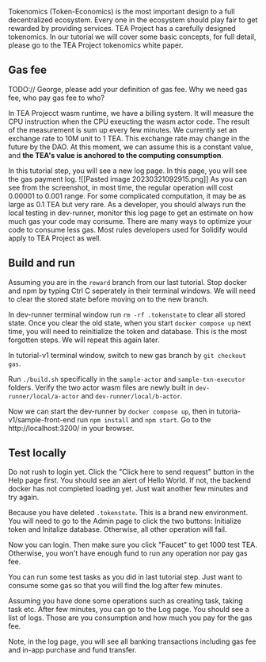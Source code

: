 
Tokenomics (Token-Economics) is the most important design to a full decentralized ecosystem. Every one in the ecosystem should play fair to get rewarded by providing services. TEA Project has a carefully designed tokenomics. In our tutorial we will cover some basic concepts, for full detail, please go to the TEA Project tokenomics white paper.

## Gas fee
 
TODO:// George, please add your definition of gas fee. Why we need gas fee, who pay gas fee to who?

In TEA Projecct wasm runtime, we have a billing system. It will measure the CPU instruction when the CPU exeucting the wasm actor code. The result of the measurement is sum up every few minutes. We currently set an exchange rate to 10M unit to 1 TEA. This exchange rate may change in the future by the DAO. At this moment, we can assume this is a constant value, and **the TEA's value is anchored to the computing consumption**. 

In this tutorial step, you will see a new log page. In this page, you will see the gas payment log. 
![[Pasted image 20230321092915.png]]
As you can see from the screenshot, in most time, the regular operation will cost 0.00001 to 0.001 range. For some complicated computation, it may be as large as 0.1 TEA but very rare. As a developer, you should always run the local testing in dev-runner, monitor this log page to get an estimate on how much gas your code may consume. There are many ways to optimize your code to consume less gas. Most rules developers used for Solidify would  apply to TEA Project as well.

## Build and run

Assuming you are in the `reward` branch from our last tutorial. Stop docker and npm by typing Ctrl C seperately in their terminal windows. We will need to clear the stored state before moving on to the new branch.

In dev-runner terminal window run `rm -rf .tokenstate` to clear all stored state. Once you clear the old state, when you start `docker compose up` next time, you will need to reinitialize the token and database. This is the most forgotten steps. We will repeat this again later.

In tutorial-v1 terminal window, switch to new gas branch by `git checkout gas`. 

Run `./build.sh` specifically in the `sample-actor` and `sample-txn-executor` folders. Verify the two actor wasm files are newly built in `dev-runner/local/a-actor` and `dev-runner/local/b-actor`. 

Now we can start the dev-runner by `docker compose up`, then in tutoria-v1/sample-front-end run `npm install` and `npm start`. Go to the http://localhost:3200/ in your browser.

## Test locally

Do not rush to login yet. Click the "Click here to send request" button in the Help page first. You should see an alert of Hello World. If not, the backend docker has not completed loading yet. Just wait another few minutes and try again. 

Because you have deleted `.tokenstate`. This is a brand new environment. You will need to go to the Admin page to click the two buttons: Initialize token and Initalize database. Otherwise, all other operation will fail.

Now you can login. Then make sure you click "Faucet" to get 1000 test TEA. Otherwise, you won't have enough fund to run any operation nor pay gas fee.

You can run some test tasks as you did in last tutorial step. Just want to consume some gas so that you will find the log after few minutes.

Assuming you have done some operations such as creating task, taking task etc. After few minutes, you can go to the Log page. You should see a list of logs. Those are you consumption and how much you pay for the gas fee.

Note, in the log page, you will see all banking transactions including gas fee and in-app purchase and fund transfer. 